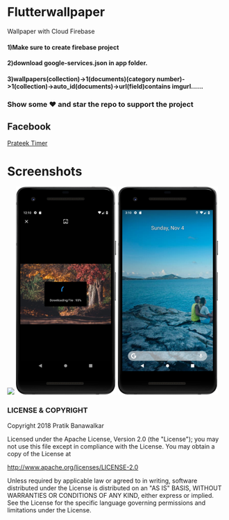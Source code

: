 # Flutterwallpaper
Wallpaper with Cloud Firebase 
<h4>1)Make sure to create firebase project</h4>
<h4>2)download google-services.json in app folder.</h4>
<h4>3)wallpapers(collection)->1(documents)(category number)->1(collection)->auto_id(documents)->url(field)contains imgurl......


### Show some :heart: and star the repo to support the project


## Facebook

[Prateek Timer](https://www.facebook.com/pbanawalkar)


# Screenshots
 <img height="480px" src="images/device-2018-11-04-111739.png">  <img height="480px" src="images/downloading.png"> <img height="480px" src="images/setwallpaper1.png"> 

### LICENSE & COPYRIGHT
Copyright 2018 Pratik Banawalkar

Licensed under the Apache License, Version 2.0 (the "License");
you may not use this file except in compliance with the License.
You may obtain a copy of the License at

   http://www.apache.org/licenses/LICENSE-2.0

Unless required by applicable law or agreed to in writing, software
distributed under the License is distributed on an "AS IS" BASIS,
WITHOUT WARRANTIES OR CONDITIONS OF ANY KIND, either express or implied.
See the License for the specific language governing permissions and
limitations under the License.
